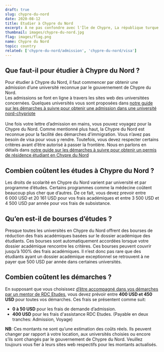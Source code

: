 ```yaml
---
draft: true
slug: chypre-du-nord
date: 2020-08-12
title: Etudier à Chypre du Nord
excerpt: À ne pas confondre avec l'Île de Chypre, La république turque de Chypre du Nord est reconnue pour les faibles coûts des études et la facilité des démarches d’immigration. Étudier en Chypre du Nord offre un rapport qualité/prix très attrayant aux étudiants étrangers. 
thumbnail: images/chypre-du-nord.jpg
flag: images/flag.png
name: Chypre du Nord
topic: country
related: ['chypre-du-nord/admission', 'chypre-du-nord/visa']
---
```


## Que faut-il pour étudier à Chypre du Nord ?

Pour étudier à Chypre du Nord, il faut commencer par obtenir une admission d’une université reconnue par le gouvernement de Chypre du Nord.\
Les admissions se font en ligne à travers les sites web des universitées concernées. Quelques universités vous sont proposées dans [notre guide sur les démarches à suivre pour obtenir une admission dans une université nord-chypriote](/guides/chypre-du-nord/admission)
\
\
Une fois votre lettre d’admission en mains, vous pouvez voyagez pour la Chypre du Nord. Comme mentionné plus haut, la Chypre du Nord est reconnue pour la facilité des démarches d'immigration. Vous n’avez pas besoin de visa pour vous y rendre.
Toutefois, vous devez respecter certains critères avant d’être autorisé à passer la frontière. Nous en parlons en détails dans [notre guide sur les démarches à suivre pour obtenir un permis de résidence étudiant en Chypre du Nord](/guides/chypre-du-nord/visa)

## Combien coûtent les études à Chypre du Nord ?

Les droits de scolarité en Chypre du Nord varient par université et par programme d’études. Certains programmes comme la médecine coûtent beaucoup plus cher que d’autres.
De ce fait, vous devez prevoir entre 6 000 USD et 20 161 USD pour vos frais académiques et entre 3 500 USD et 4 500 USD par année pour vos frais de subsistance.

## Qu’en est-il de bourses d’études ?

Presque toutes les universités en Chypre du Nord offrent des bourses de réduction des frais académiques basées sur le dossier académique des étudiants.
Ces bourses sont automatiquement accordées lorsque votre dossier académique rencontre les critères. Ces bourses peuvent couvrir jusqu’à 100% des frais académiques.
Il n’est donc pas rare que des étudiants ayant un dossier académique exceptionnel se retrouvent à ne payer que 500 USD par année dans certaines universités.

## Combien coûtent les démarches ?

En supposant que vous choisissez [d’être accompagné dans vos démarches par un mentor de RDC Etudes](/accompagnement), vous devez prévoir entre **400 USD et 450 USD** pour toutes vos démarches.
Ces frais se présentent comme suit:

- **0 à 50 USD** pour les frais de demande d’admission.
- **400 USD** pour les frais d'assistance RDC Etudes. (Payable en deux tranches: Admission, Voyage)

**NB**: Ces montants ne sont qu’une estimation des coûts réels. Ils peuvent changer par rapport à votre location, aux universités choisies ou encore s’ils sont changés par le gouvernement de Chypre du Nord. Veuillez toujours vous fier à leurs sites web respectifs pour les montants actualisés.